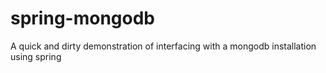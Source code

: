 # spring-mongodb
A quick and dirty demonstration of interfacing with a mongodb installation using spring
